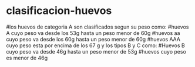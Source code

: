 # clasificacion-huevos
#los huevos de categoria A son clasificados segun su peso como:
#huevos A cuyo peso va desde los 53g hasta un peso menor de 60g
#huevos aa cuyo peso va desde los 60g hasta un peso menor de 60g 
#huevos AAA cuyo peso esta por encima de los 67 g y los tipos B y C como:
#Huevos B cuyo peso va desde 46g hasta un peso menor de 53g 
#huevos cuyo peso es menor de 46g
